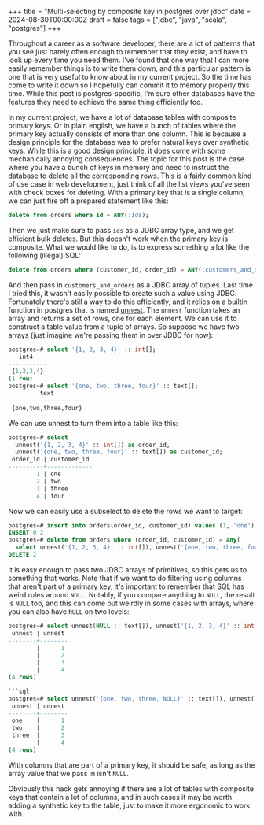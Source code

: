 +++
title = "Multi-selecting by composite key in postgres over jdbc"
date = 2024-08-30T00:00:00Z
draft = false
tags = ["jdbc", "java", "scala", "postgres"]
+++

Throughout a career as a software developer, there are a lot of patterns that you see just barely often enough to
remember that they exist, and have to look up every time you need them. I've found that one way that I can more 
easily remember things is to write them down, and this particular pattern is one that is very useful to know
about in my current project. So the time has come to write it down so I hopefully can commit it to memory 
properly this time. While this post is postgres-specific, I'm sure other databases have the features they need
to achieve the same thing efficiently too.

In my current project, we have a lot of database tables with composite primary keys. Or in plain english, we
have a bunch of tables where the primary key actually consists of more than one column. This is because a 
design principle for the database was to prefer natural keys over synthetic keys. While this is a good
design principle, it does come with some mechanically annoying consequences. The topic for this post is
the case where you have a bunch of keys in memory and need to instruct the database to delete all the 
corresponding rows. This is a fairly common kind of use case in web development, just think of all the list
views you've seen with check boxes for deleting. With a primary key that is a single column, we can just
fire off a prepared statement like this:

```sql
delete from orders where id = ANY(:ids);
```

Then we just make sure to pass `ids` as a JDBC array type, and we get efficient bulk deletes. But this doesn't
work when the primary key is composite. What we would like to do, is to express something a lot like the following
(illegal) SQL:

```sql
delete from orders where (customer_id, order_id) = ANY(:customers_and_orders);
```

And then pass in `customers_and_orders` as a JDBC array of tuples. Last time I tried this, it wasn't easily possible
to create such a value using JDBC. Fortunately there's still a way to do this efficiently, and it relies on a builtin
function in postgres that is named [unnest](https://www.postgresql.org/docs/current/functions-array.html). The
`unnest` function takes an array and returns a set of rows, one for each element. We can use it to construct a 
table value from a tuple of arrays. So suppose we have two arrays (just imagine we're passing them in over JDBC for now):

```sql
postgres=# select '{1, 2, 3, 4}' :: int[];
   int4    
-----------
 {1,2,3,4}
(1 row)
postgres=# select '{one, two, three, four}' :: text[];
         text         
----------------------
 {one,two,three,four}
```

We can use unnest to turn them into a table like this:

```sql
postgres=# select 
  unnest('{1, 2, 3, 4}' :: int[]) as order_id, 
  unnest('{one, two, three, four}' :: text[]) as customer_id;
 order_id | customer_id 
----------+-------------
        1 | one
        2 | two
        3 | three
        4 | four
```

Now we can easily use a subselect to delete the rows we want to target:

```sql
postgres=# insert into orders(order_id, customer_id) values (1, 'one'), (2, 'two');
INSERT 0 2
postgres=# delete from orders where (order_id, customer_id) = any(
  select unnest('{1, 2, 3, 4}' :: int[]), unnest('{one, two, three, four}' :: text[]));
DELETE 2
```

It is easy enough to pass two JDBC arrays of primitives, so this gets us to something that works. Note that if we
want to do filtering using columns that aren't part of a primary key, it's important to remember that SQL has 
weird rules around `NULL`. Notably, if you compare anything to `NULL`, the result is `NULL` too, and this can
come out weirdly in some cases with arrays, where you can also have `NULL` on two levels:

```sql
postgres=# select unnest(NULL :: text[]), unnest('{1, 2, 3, 4}' :: int[]);
 unnest | unnest 
--------+--------
        |      1
        |      2
        |      3
        |      4
(4 rows)

```sql
postgres=# select unnest('{one, two, three, NULL}' :: text[]), unnest('{1, 2, 3, 4}' :: int[]);
 unnest | unnest 
--------+--------
 one    |      1
 two    |      2
 three  |      3
        |      4
(4 rows)
```

With columns that are part of a primary key, it should be safe, as long as the array value that we pass in isn't `NULL`.

Obviously this hack gets annoying if there are a lot of tables with composite keys that contain a lot of columns, and
in such cases it may be worth adding a synthetic key to the table, just to make it more ergonomic to work with.
